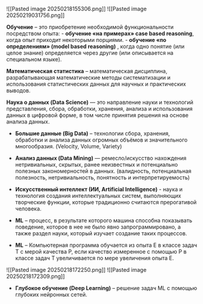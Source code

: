 ![[Pasted image 20250218155306.png]]
![[Pasted image 20250219031756.png]]

**Обучение** – это приобретение необходимой функциональности посредством опыта:
	- **обучение «на примерах» case based reasoning**, когда опыт приходит некоторыми порциями.
	- **обучение «по определениям» (model based reasoning)** , когда одно понятие (или целое знание) определяется через другие (или описывается на специальном языке).

**Математическая статистика** – математическая дисциплина, разрабатывающая математические методы систематизации и использования статистических данных для научных и практических выводов.

**Наука о данных (Data Science)** — это направление науки и технологий представления, сбора, обработки, хранения, анализа и использования данных в цифровой форме, в том числе принятия решения на основе анализа данных.

- **Большие данные (Big Data)** – технологии сбора, хранения, обработки и анализа данных огромных объёмов и значительного многообразия. (Velocity, Volume, Variety)

- **Анализ данных  (Data Mining)** — ремесло/искусство нахождения нетривиальных, скрытых, ранее неизвестных и потенциально полезных закономерностей в данных. (валидность, потенциальная полезность, нетривиальность, понятность и интерпретируемость)

- **Искусственный интеллект (ИИ, Artificial Intelligence)** - наука и технология создания интеллектуальных систем, выполняющих творческие функции, которые традиционно считаются прерогативой человека.

- **ML** – процесс, в результате которого машина способна показывать поведение, которое в нее не было явно запрограммировано, а также раздел науки, который изучает создание таких процессов.
- **ML** – Компьютерная программа обучается из опыта E в классе задач T с мерой качества P, если качество измеренное с помощью P в классе задач T увеличивается по мере увеличения опыта E.

![[Pasted image 20250218172250.png]]
![[Pasted image 20250218172309.png]]

- **Глубокое обучение (Deep Learning)** – решение задач ML с помощью глубоких нейронных сетей.